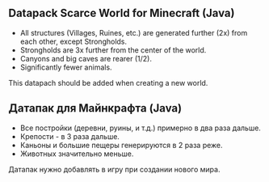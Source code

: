 ## Datapack Scarce World for Minecraft (Java)

- All structures (Villages, Ruines, etc.) are generated further (2x) from each other, except Strongholds.
- Strongholds are 3x further from the center of the world.
- Canyons and big caves are rearer (1/2).
- Significantly fewer animals.

This datapach should be added when creating a new world.

## Датапак для Майнкрафта (Java)

- Все постройки (деревни, руины, и т.д.) примерно в два раза дальше.
- Крепости - в 3 раза дальше.
- Каньоны и большие пещеры генерируются в 2 раза реже.
- Животных значительно меньше.

Датапак нужно добавлять в игру при создании нового мира.
